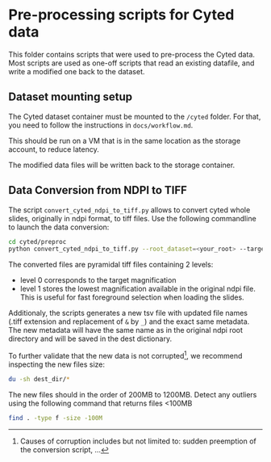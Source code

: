 # Pre-processing scripts for Cyted data

This folder contains scripts that were used to pre-process the Cyted data. Most scripts are used as one-off scripts that read an existing datafile,
and write a modified one back to the dataset.

## Dataset mounting setup

The Cyted dataset container must be mounted to the `/cyted` folder. For that, you need to follow the instructions in `docs/workflow.md`.

This should be run on a VM that is in the same location as the storage account,
to reduce latency.

The modified data files will be written back to the storage container.

## Data Conversion from NDPI to TIFF

The script `convert_cyted_ndpi_to_tiff.py` allows to convert cyted whole slides, originally in ndpi format, to tiff files. Use the following commandline to launch the data conversion:

```bash
cd cyted/preproc
python convert_cyted_ndpi_to_tiff.py --root_dataset=<your_root> --target_magnification=<your_target_mag> --num_workers=<n> --dest_dir=<your_dest_dir> --label_col=<label> --image_col=<HE>
```

The converted files are pyramidal tiff files containing 2 levels:

- level 0 corresponds to the target magnification
- level 1 stores the lowest magnification available in the original ndpi file. This is useful for fast foreground selection when loading the slides.

Additionaly, the scripts generates a new tsv file with updated file names (.tiff extension and replacement of `&` by `_`) and the exact same metadata. The new metadata will have the same name as in the original ndpi root directory and will be saved in the dest dictionary.

To further validate that the new data is not corrupted[^1], we recommend inspecting the new files size:

```bash
du -sh dest_dir/*
```

The new files should in the order of 200MB to 1200MB. Detect any outliers using the following command that returns files <100MB

```bash
find . -type f -size -100M
```

[^1]: Causes of corruption includes but not limited to: sudden preemption of the conversion script, ...
